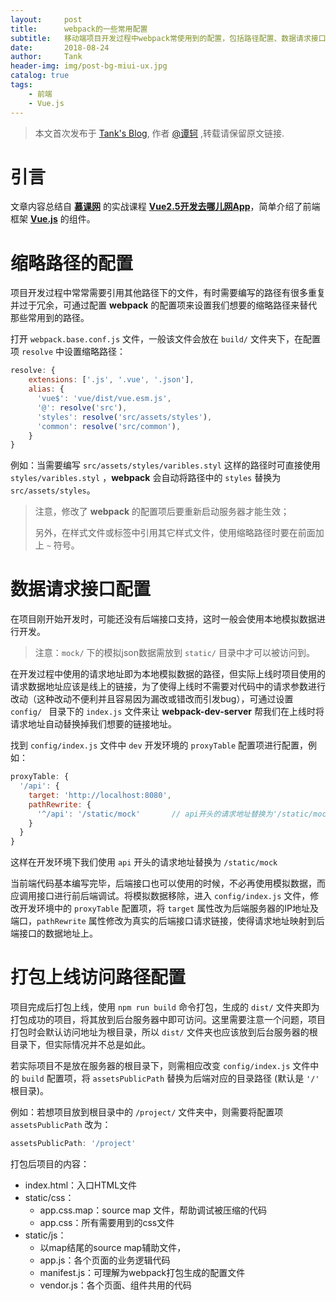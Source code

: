 ```yaml
---
layout:     post
title:      webpack的一些常用配置
subtitle:   移动端项目开发过程中webpack常使用到的配置，包括路径配置、数据请求接口配置、项目打包上线
date:       2018-08-24
author:     Tank
header-img: img/post-bg-miui-ux.jpg
catalog: true
tags:
    - 前端
    - Vue.js
---
```


> 本文首次发布于 [Tank's Blog](https://spicycrayfish.github.io/), 作者 [@谭轲](http://github.com/Spicycrayfish) ,转载请保留原文链接.



# 引言

文章内容总结自 [**慕课网**](https://www.imooc.com/) 的实战课程 [**Vue2.5开发去哪儿网App**](https://coding.imooc.com/class/203.html)，简单介绍了前端框架 [**Vue.js**](https://cn.vuejs.org/) 的组件。


# 缩略路径的配置

项目开发过程中常常需要引用其他路径下的文件，有时需要编写的路径有很多重复并过于冗余，可通过配置 **webpack** 的配置项来设置我们想要的缩略路径来替代那些常用到的路径。

打开 `webpack.base.conf.js` 文件，一般该文件会放在 `build/` 文件夹下，在配置项 `resolve` 中设置缩略路径：

```javascript
resolve: {
    extensions: ['.js', '.vue', '.json'],
    alias: {
      'vue$': 'vue/dist/vue.esm.js',
      '@': resolve('src'),
      'styles': resolve('src/assets/styles'),
      'common': resolve('src/common'),
    }
}
```

例如：当需要编写 `src/assets/styles/varibles.styl` 这样的路径时可直接使用 `styles/varibles.styl` ，**webpack** 会自动将路径中的 `styles` 替换为 `src/assets/styles`。

> 注意，修改了 **webpack** 的配置项后要重新启动服务器才能生效；
>
> 另外，在样式文件或标签中引用其它样式文件，使用缩略路径时要在前面加上 `~` 符号。



# 数据请求接口配置

在项目刚开始开发时，可能还没有后端接口支持，这时一般会使用本地模拟数据进行开发。

> 注意：`mock/` 下的模拟json数据需放到 `static/` 目录中才可以被访问到。

在开发过程中使用的请求地址即为本地模拟数据的路径，但实际上线时项目使用的请求数据地址应该是线上的链接，为了使得上线时不需要对代码中的请求参数进行改动（这种改动不便利并且容易因为漏改或错改而引发bug），可通过设置 `config/ ` 目录下的 `index.js` 文件来让 **webpack-dev-server** 帮我们在上线时将请求地址自动替换掉我们想要的链接地址。

找到 `config/index.js` 文件中 `dev` 开发环境的 `proxyTable` 配置项进行配置，例如：

```javascript
proxyTable: {
  '/api': {
    target: 'http://localhost:8080',
    pathRewrite: {
      '^/api': '/static/mock'       // api开头的请求地址替换为'/static/mock'
    }
  }
}
```

这样在开发环境下我们使用 `api` 开头的请求地址替换为 `/static/mock`

当前端代码基本编写完毕，后端接口也可以使用的时候，不必再使用模拟数据，而应调用接口进行前后端调试。将模拟数据移除，进入 `config/index.js` 文件，修改开发环境中的 `proxyTable` 配置项，将 `target` 属性改为后端服务器的IP地址及端口，`pathRewrite` 属性修改为真实的后端接口请求链接，使得请求地址映射到后端接口的数据地址上。



# 打包上线访问路径配置

项目完成后打包上线，使用 `npm run build` 命令打包，生成的 `dist/` 文件夹即为打包成功的项目，将其放到后台服务器中即可访问。这里需要注意一个问题，项目打包时会默认访问地址为根目录，所以 `dist/` 文件夹也应该放到后台服务器的根目录下，但实际情况并不总是如此。

若实际项目不是放在服务器的根目录下，则需相应改变 `config/index.js` 文件中的 `build` 配置项，将 `assetsPublicPath` 替换为后端对应的目录路径 (默认是 `'/'` 根目录)。

例如：若想项目放到根目录中的 `/project/` 文件夹中，则需要将配置项 `assetsPublicPath` 改为：

```javascript
assetsPublicPath: '/project'
```

打包后项目的内容：

* index.html：入口HTML文件
* static/css：
  * app.css.map：source map 文件，帮助调试被压缩的代码
  * app.css：所有需要用到的css文件
* static/js：
  * 以map结尾的source map辅助文件，
  * app.js：各个页面的业务逻辑代码
  * manifest.js：可理解为webpack打包生成的配置文件
  * vendor.js：各个页面、组件共用的代码

